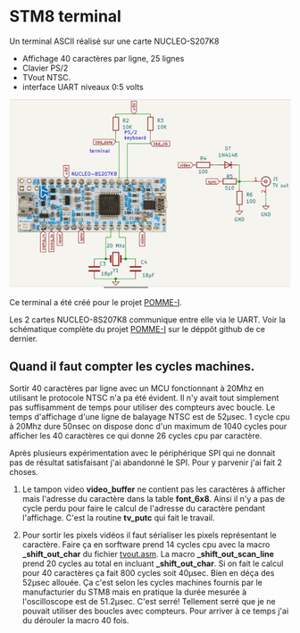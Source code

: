# STM8 terminal 

Un terminal ASCII réalisé sur une carte NUCLEO-S207K8

*   Affichage 40 caractères par ligne, 25 lignes 
*   Clavier PS/2 
*   TVout NTSC. 
*   interface UART niveaux 0:5 volts 


![schématique](terminal_schematic.png)


Ce terminal a été créé pour le projet [POMME-I](https://github.com/Picatout/pomme-I).

Les 2 cartes NUCLEO-8S207K8 communique entre elle via le UART. Voir la schématique complète du projet [POMME-I](https://github.com/Picatout/pomme-I) sur le déppôt github de ce dernier. 


## Quand il faut compter les cycles machines.

Sortir 40 caractères par ligne avec un MCU fonctionnant à 20Mhz en utilisant le protocole NTSC n'a pa été évident. Il n'y avait tout simplement pas suffisamment de temps pour utiliser des compteurs avec boucle. Le temps d'affichage d'une ligne de balayage NTSC est de 52µsec. 1 cycle cpu à 20Mhz dure 50nsec on dispose donc d'un maximum de 1040 cycles pour afficher les 40 caractères ce qui donne 26 cycles cpu par caractère.

Après plusieurs expérimentation avec le périphérique SPI qui ne donnait pas de résultat satisfaisant j'ai abandonné le SPI. Pour y parvenir j'ai fait 2 choses. 

1. Le tampon video **video_buffer** ne contient pas les caractères à afficher mais l'adresse du caractère dans la table **font_6x8**. Ainsi il n'y a pas de cycle perdu pour faire le calcul de l'adresse du caractère pendant l'affichage. C'est la routine **tv_putc** qui fait le travail. 

1. Pour sortir les pixels vidéos il faut sérialiser les pixels représentant le caractère. Faire ça en sorftware prend 14 cycles cpu avec la macro  **_shift_out_char** du fichier [tvout.asm](tvout.asm).
La macro **_shift_out_scan_line** prend 20 cycles au total en incluant **_shift_out_char**. Si on fait le calcul pour 40 caractères ça fait 800 cycles soit 40µsec. Bien en déça des 52µsec allouée. Ça c'est selon les cycles machines fournis par le manufacturier du STM8 mais en pratique la durée mesurée à l'oscilloscope est de 51.2µsec. C'est serré! Tellement serré que je ne pouvait utiliser des boucles avec compteurs. Pour arriver à ce temps j'ai du dérouler la macro 40 fois. 




